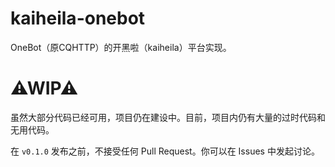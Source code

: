 # kaiheila-onebot

OneBot（原CQHTTP）的开黑啦（kaiheila）平台实现。

# ⚠WIP⚠

虽然大部分代码已经可用，项目仍在建设中。目前，项目内仍有大量的过时代码和无用代码。

在 `v0.1.0` 发布之前，不接受任何 Pull Request。你可以在 Issues 中发起讨论。

